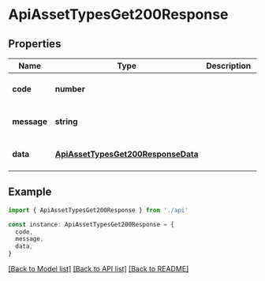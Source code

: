 # ApiAssetTypesGet200Response

## Properties

| Name        | Type                                                                      | Description | Notes                             |
| ----------- | ------------------------------------------------------------------------- | ----------- | --------------------------------- |
| **code**    | **number**                                                                |             | [optional] [default to undefined] |
| **message** | **string**                                                                |             | [optional] [default to undefined] |
| **data**    | [**ApiAssetTypesGet200ResponseData**](ApiAssetTypesGet200ResponseData.md) |             | [optional] [default to undefined] |

## Example

```typescript
import { ApiAssetTypesGet200Response } from './api'

const instance: ApiAssetTypesGet200Response = {
  code,
  message,
  data,
}
```

[[Back to Model list]](../README.md#documentation-for-models) [[Back to API list]](../README.md#documentation-for-api-endpoints) [[Back to README]](../README.md)
